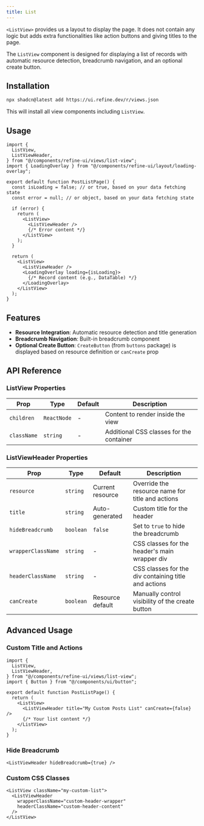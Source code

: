 ```yaml
---
title: List
---
```


`<ListView>` provides us a layout to display the page. It does not contain any logic but adds extra functionalities like action buttons and giving titles to the page.

The `ListView` component is designed for displaying a list of records with automatic resource detection, breadcrumb navigation, and an optional create button.

## Installation

```bash
npx shadcn@latest add https://ui.refine.dev/r/views.json
```

This will install all view components including `ListView`.

## Usage

```tsx
import {
  ListView,
  ListViewHeader,
} from "@/components/refine-ui/views/list-view";
import { LoadingOverlay } from "@/components/refine-ui/layout/loading-overlay";

export default function PostListPage() {
  const isLoading = false; // or true, based on your data fetching state
  const error = null; // or object, based on your data fetching state

  if (error) {
    return (
      <ListView>
        <ListViewHeader />
        {/* Error content */}
      </ListView>
    );
  }

  return (
    <ListView>
      <ListViewHeader />
      <LoadingOverlay loading={isLoading}>
        {/* Record content (e.g., DataTable) */}
      </LoadingOverlay>
    </ListView>
  );
}
```

## Features

- **Resource Integration**: Automatic resource detection and title generation
- **Breadcrumb Navigation**: Built-in breadcrumb component
- **Optional Create Button**: `CreateButton` (from `buttons` package) is displayed based on resource definition or `canCreate` prop

## API Reference

### ListView Properties

| Prop        | Type        | Default | Description                              |
| ----------- | ----------- | ------- | ---------------------------------------- |
| `children`  | `ReactNode` | -       | Content to render inside the view        |
| `className` | `string`    | -       | Additional CSS classes for the container |

### ListViewHeader Properties

| Prop               | Type      | Default          | Description                                          |
| ------------------ | --------- | ---------------- | ---------------------------------------------------- |
| `resource`         | `string`  | Current resource | Override the resource name for title and actions     |
| `title`            | `string`  | Auto-generated   | Custom title for the header                          |
| `hideBreadcrumb`   | `boolean` | `false`          | Set to `true` to hide the breadcrumb                 |
| `wrapperClassName` | `string`  | -                | CSS classes for the header's main wrapper div        |
| `headerClassName`  | `string`  | -                | CSS classes for the div containing title and actions |
| `canCreate`        | `boolean` | Resource default | Manually control visibility of the create button     |

## Advanced Usage

### Custom Title and Actions

```tsx
import {
  ListView,
  ListViewHeader,
} from "@/components/refine-ui/views/list-view";
import { Button } from "@/components/ui/button";

export default function PostListPage() {
  return (
    <ListView>
      <ListViewHeader title="My Custom Posts List" canCreate={false} />
      {/* Your list content */}
    </ListView>
  );
}
```

### Hide Breadcrumb

```tsx
<ListViewHeader hideBreadcrumb={true} />
```

### Custom CSS Classes

```tsx
<ListView className="my-custom-list">
  <ListViewHeader
    wrapperClassName="custom-header-wrapper"
    headerClassName="custom-header-content"
  />
</ListView>
```
